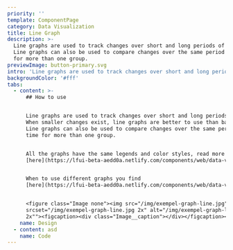 ```yaml
---
priority: ''
template: ComponentPage
category: Data Visualization
title: Line Graph
description: >-
  Line graphs are used to track changes over short and long periods of time.
  Line graphs can also be used to compare changes over the same period of time
  for more than one group.
previewImage: button-primary.svg
intro: 'Line graphs are used to track changes over short and long periods of time. '
backgroundColor: '#fff'
tabs:
  - content: >-
      ## How to use


      Line graphs are used to track changes over short and long periods of time.
      When smaller changes exist, line graphs are better to use than bar graphs.
      Line graphs can also be used to compare changes over the same period of
      time for more than one group.


      All the graphs have the same legends and color styles, read more
      [here](https://lfui-beta-aedd0a.netlify.com/components/web/data-visualization/graphsand-charts#the-different-parts).


      When to use different graphs you find
      [here](https://lfui-beta-aedd0a.netlify.com/components/web/data-visualization/graphsand-charts#type-of-graph).


      <figure class="Image none"><img src="/img/exempel-graph-line.jpg"
      srcset="/img/exempel-graph-line.jpg 2x" alt="/img/exempel-graph-line.jpg
      2x""><figcaption><div class="Image__caption"></div></figcaption></figure>
    name: Design
  - content: asd
    name: Code
---
```


